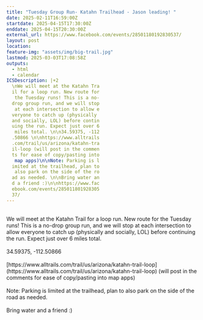 ```yaml
---
title: "Tuesday Group Run- Katahn Trailhead - Jason leading! "
date: 2025-02-11T16:59:00Z
startdate: 2025-04-15T17:30:00Z
enddate: 2025-04-15T20:30:00Z
external_url: https://www.facebook.com/events/28501180192830537/
layout: post
location: 
feature-img: "assets/img/big-trail.jpg"
lastmod: 2025-03-03T17:08:58Z
outputs:
  - html
  - calendar
ICSDescription: |+2
  \nWe will meet at the Katahn Tra  il for a loop run. New route for   the Tuesday runs! This is a no-  drop group run, and we will stop   at each intersection to allow e  veryone to catch up (physically   and socially, LOL) before contin  uing the run. Expect just over 6   miles total. \n\n34.59375, -112  .50866 \n\nhttps://www.alltrails  .com/trail/us/arizona/katahn-tra  il-loop (will post in the commen  ts for ease of copy/pasting into   map apps)\n\nNote: Parking is l  imited at the trailhead, plan to   also park on the side of the ro  ad as needed. \n\nBring water an  d a friend :)\n\nhttps://www.fac  ebook.com/events/285011801928305  37/
---
```


<br>
  We will meet at the Katahn Trail for a loop run. New route for the Tuesday runs! This is a no-drop group run, and we will stop at each intersection to allow everyone to catch up (physically and socially, LOL) before continuing the run. Expect just over 6 miles total. <br>
  <br>
  34.59375, -112.50866 <br>
  <br>
  [https://www.alltrails.com/trail/us/arizona/katahn-trail-loop](https://www.alltrails.com/trail/us/arizona/katahn-trail-loop) (will post in the comments for ease of copy/pasting into map apps)<br>
  <br>
  Note&#58; Parking is limited at the trailhead, plan to also park on the side of the road as needed. <br>
  <br>
  Bring water and a friend &#58;)<br>
  <br>
  
